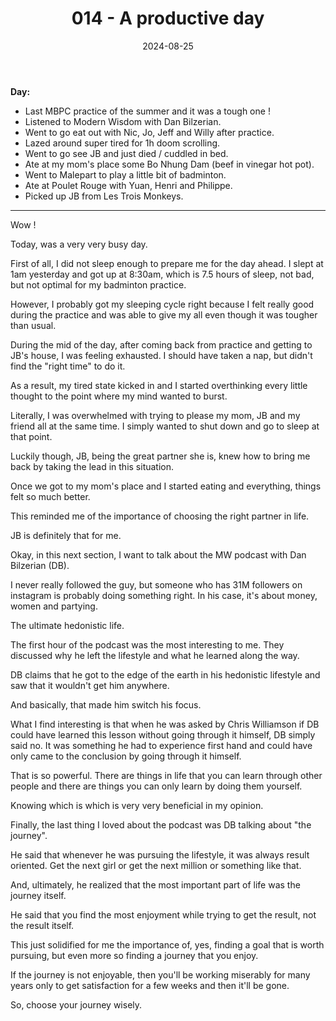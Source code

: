 ﻿---
title: 014 - A productive day
date: 2024-08-25
categories: ["daily"]
tags: posts

---
**Day:**  

- Last MBPC practice of the summer and it was a tough one !
- Listened to Modern Wisdom with Dan Bilzerian.
- Went to go eat out with Nic, Jo, Jeff and Willy after practice.
- Lazed around super tired for 1h doom scrolling.
- Went to go see JB and just died / cuddled in bed.
- Ate at my mom's place some Bo Nhung Dam (beef in vinegar hot pot).
- Went to Malepart to play a little bit of badminton.
- Ate at Poulet Rouge with Yuan, Henri and Philippe.
- Picked up JB from Les Trois Monkeys.
---
Wow !

Today, was a very very busy day.

First of all, I did not sleep enough to prepare me for the day ahead. I slept at 1am yesterday and got up at 8:30am, which is 7.5 hours of sleep, not bad, but not optimal for my badminton practice.

However, I probably got my sleeping cycle right because I felt really good during the practice and was able to give my all even though it was tougher than usual.

During the mid of the day, after coming back from practice and getting to JB's house, I was feeling exhausted. I should have taken a nap, but didn't find the "right time" to do it.

As a result, my tired state kicked in and I started overthinking every little thought to the point where my mind wanted to burst.

Literally, I was overwhelmed with trying to please my mom, JB and my friend all at the same time. I simply wanted to shut down and go to sleep at that point.

Luckily though, JB, being the great partner she is, knew how to bring me back by taking the lead in this situation.

Once we got to my mom's place and I started eating and everything, things felt so much better.

This reminded me of the importance of choosing the right partner in life.

JB is definitely that for me.

Okay, in this next section, I want to talk about the MW podcast with Dan Bilzerian (DB).

I never really followed the guy, but someone who has 31M followers on instagram is probably doing something right. In his case, it's about money, women and partying.

The ultimate hedonistic life.

The first hour of the podcast was the most interesting to me. They discussed why he left the lifestyle and what he learned along the way.

DB claims that he got to the edge of the earth in his hedonistic lifestyle and saw that it wouldn't get him anywhere.

And basically, that made him switch his focus.

What I find interesting is that when he was asked by Chris Williamson if DB could have learned this lesson without going through it himself, DB simply said no. It was something he had to experience first hand and could have only came to the conclusion by going through it himself.

That is so powerful. There are things in life that you can learn through other people and there are things you can only learn by doing them yourself.

Knowing which is which is very very beneficial in my opinion.

Finally, the last thing I loved about the podcast was DB talking about "the journey".

He said that whenever he was pursuing the lifestyle, it was always result oriented. Get the next girl or get the next million or something like that.

And, ultimately, he realized that the most important part of life was the journey itself.

He said that you find the most enjoyment while trying to get the result, not the result itself.

This just solidified for me the importance of, yes, finding a goal that is worth pursuing, but even more so finding a journey that you enjoy.

If the journey is not enjoyable, then you'll be working miserably for many years only to get satisfaction for a few weeks and then it'll be gone.

So, choose your journey wisely.
